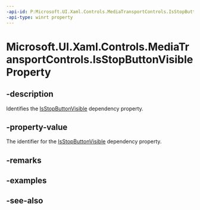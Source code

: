 ```yaml
---
-api-id: P:Microsoft.UI.Xaml.Controls.MediaTransportControls.IsStopButtonVisibleProperty
-api-type: winrt property
---
```


<!-- Property syntax
public Windows.UI.Xaml.DependencyProperty IsStopButtonVisibleProperty { get; }
-->

# Microsoft.UI.Xaml.Controls.MediaTransportControls.IsStopButtonVisibleProperty

## -description
Identifies the [IsStopButtonVisible](mediatransportcontrols_isstopbuttonvisible.md) dependency property.

## -property-value
The identifier for the [IsStopButtonVisible](mediatransportcontrols_isstopbuttonvisible.md) dependency property.

## -remarks

## -examples

## -see-also
